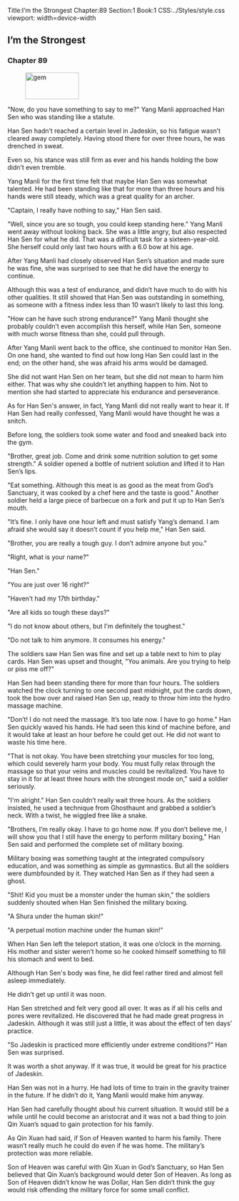 Title:I’m the Strongest 
Chapter:89 
Section:1 
Book:1 
CSS:../Styles/style.css 
viewport: width=device-width
  
## I’m the Strongest
### Chapter 89 
<figure>
	<img src="../Images/gem.gif" alt="gem" id="gem" width="120" height="60" />
</figure>
  

  
  "Now, do you have something to say to me?" Yang Manli approached Han Sen who was standing like a statute.

Han Sen hadn’t reached a certain level in Jadeskin, so his fatigue wasn’t cleared away completely. Having stood there for over three hours, he was drenched in sweat.

Even so, his stance was still firm as ever and his hands holding the bow didn’t even tremble.

Yang Manli for the first time felt that maybe Han Sen was somewhat talented. He had been standing like that for more than three hours and his hands were still steady, which was a great quality for an archer.

"Captain, I really have nothing to say," Han Sen said.

"Well, since you are so tough, you could keep standing here." Yang Manli went away without looking back. She was a little angry, but also respected Han Sen for what he did. That was a difficult task for a sixteen-year-old. She herself could only last two hours with a 6.0 bow at his age.

After Yang Manli had closely observed Han Sen’s situation and made sure he was fine, she was surprised to see that he did have the energy to continue.

Although this was a test of endurance, and didn’t have much to do with his other qualities. It still showed that Han Sen was outstanding in something, as someone with a fitness index less than 10 wasn’t likely to last this long.

"How can he have such strong endurance?" Yang Manli thought she probably couldn’t even accomplish this herself, while Han Sen, someone with much worse fitness than she, could pull through.

After Yang Manli went back to the office, she continued to monitor Han Sen. On one hand, she wanted to find out how long Han Sen could last in the end; on the other hand, she was afraid his arms would be damaged.

She did not want Han Sen on her team, but she did not mean to harm him either. That was why she couldn’t let anything happen to him. Not to mention she had started to appreciate his endurance and perseverance.

As for Han Sen's answer, in fact, Yang Manli did not really want to hear it. If Han Sen had really confessed, Yang Manli would have thought he was a snitch.

Before long, the soldiers took some water and food and sneaked back into the gym.

"Brother, great job. Come and drink some nutrition solution to get some strength." A soldier opened a bottle of nutrient solution and lifted it to Han Sen’s lips.

"Eat something. Although this meat is as good as the meat from God’s Sanctuary, it was cooked by a chef here and the taste is good." Another soldier held a large piece of barbecue on a fork and put it up to Han Sen’s mouth.

"It’s fine. I only have one hour left and must satisfy Yang’s demand. I am afraid she would say it doesn’t count if you help me," Han Sen said.

"Brother, you are really a tough guy. I don’t admire anyone but you."

"Right, what is your name?"

"Han Sen."

"You are just over 16 right?"

"Haven’t had my 17th birthday."

"Are all kids so tough these days?"

"I do not know about others, but I'm definitely the toughest."

"Do not talk to him anymore. It consumes his energy."

The soldiers saw Han Sen was fine and set up a table next to him to play cards. Han Sen was upset and thought, "You animals. Are you trying to help or piss me off?"

Han Sen had been standing there for more than four hours. The soldiers watched the clock turning to one second past midnight, put the cards down, took the bow over and raised Han Sen up, ready to throw him into the hydro massage machine.

"Don’t! I do not need the massage. It’s too late now. I have to go home." Han Sen quickly waved his hands. He had seen this kind of machine before, and it would take at least an hour before he could get out. He did not want to waste his time here.

"That is not okay. You have been stretching your muscles for too long, which could severely harm your body. You must fully relax through the massage so that your veins and muscles could be revitalized. You have to stay in it for at least three hours with the strongest mode on," said a soldier seriously.

"I'm alright." Han Sen couldn’t really wait three hours. As the soldiers insisted, he used a technique from Ghosthaunt and grabbed a soldier’s neck. With a twist, he wiggled free like a snake.

"Brothers, I’m really okay. I have to go home now. If you don’t believe me, I will show you that I still have the energy to perform military boxing," Han Sen said and performed the complete set of military boxing.

Military boxing was something taught at the integrated compulsory education, and was something as simple as gymnastics. But all the soldiers were dumbfounded by it. They watched Han Sen as if they had seen a ghost.

"Shit! Kid you must be a monster under the human skin," the soldiers suddenly shouted when Han Sen finished the military boxing.

"A Shura under the human skin!"

"A perpetual motion machine under the human skin!"

When Han Sen left the teleport station, it was one o’clock in the morning. His mother and sister weren’t home so he cooked himself something to fill his stomach and went to bed.

Although Han Sen's body was fine, he did feel rather tired and almost fell asleep immediately.

He didn’t get up until it was noon.

Han Sen stretched and felt very good all over. It was as if all his cells and pores were revitalized. He discovered that he had made great progress in Jadeskin. Although it was still just a little, it was about the effect of ten days’ practice.

"So Jadeskin is practiced more efficiently under extreme conditions?" Han Sen was surprised.

It was worth a shot anyway. If it was true, it would be great for his practice of Jadeskin.

Han Sen was not in a hurry. He had lots of time to train in the gravity trainer in the future. If he didn’t do it, Yang Manli would make him anyway.

Han Sen had carefully thought about his current situation. It would still be a while until he could become an aristocrat and it was not a bad thing to join Qin Xuan’s squad to gain protection for his family.

As Qin Xuan had said, if Son of Heaven wanted to harm his family. There wasn’t really much he could do even if he was home. The military’s protection was more reliable.

Son of Heaven was careful with Qin Xuan in God’s Sanctuary, so Han Sen believed that Qin Xuan’s background would deter Son of Heaven. As long as Son of Heaven didn’t know he was Dollar, Han Sen didn’t think the guy would risk offending the military force for some small conflict.
